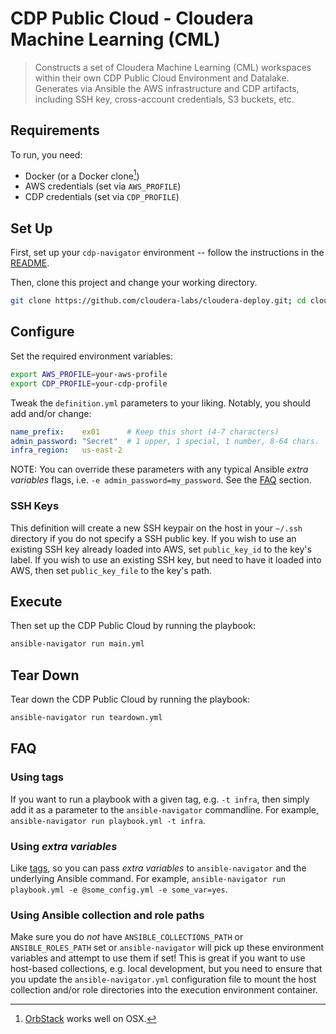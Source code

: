 # CDP Public Cloud - Cloudera Machine Learning (CML)

> Constructs a set of Cloudera Machine Learning (CML) workspaces within their own CDP Public Cloud Environment and Datalake. Generates via Ansible the AWS infrastructure and CDP artifacts, including SSH key, cross-account credentials, S3 buckets, etc.

## Requirements

To run, you need:

* Docker (or a Docker clone[^1])
* AWS credentials (set via `AWS_PROFILE`)
* CDP credentials (set via `CDP_PROFILE`)

[^1]: [OrbStack](https://orbstack.dev) works well on OSX.

## Set Up

First, set up your `cdp-navigator` environment -- follow the instructions in the [README](../../README.md).

Then, clone this project and change your working directory.

```bash
git clone https://github.com/cloudera-labs/cloudera-deploy.git; cd cloudera-deploy/public-cloud/aws/cml
```

## Configure

Set the required environment variables:

```bash
export AWS_PROFILE=your-aws-profile
export CDP_PROFILE=your-cdp-profile
```

Tweak the `definition.yml` parameters to your liking. Notably, you should add and/or change:

```yaml
name_prefix:    ex01      # Keep this short (4-7 characters)
admin_password: "Secret"  # 1 upper, 1 special, 1 number, 8-64 chars.
infra_region:   us-east-2
```

NOTE: You can override these parameters with any typical Ansible _extra variables_ flags, i.e. `-e admin_password=my_password`. See the [FAQ](#faq) section.

### SSH Keys

This definition will create a new SSH keypair on the host in your `~/.ssh` directory if you do not specify a SSH public key.  If you wish to use an existing SSH key already loaded into AWS, set `public_key_id` to the key's label. If you wish to use an existing SSH key, but need to have it loaded into AWS, then set `public_key_file` to the key's path.

## Execute

Then set up the CDP Public Cloud by running the playbook:

```bash
ansible-navigator run main.yml
```

## Tear Down

Tear down the CDP Public Cloud by running the playbook:

```bash
ansible-navigator run teardown.yml
```

## FAQ

### Using tags

If you want to run a playbook with a given tag, e.g. `-t infra`, then simply add it as a parameter to the `ansible-navigator` commandline. For example, `ansible-navigator run playbook.yml -t infra`. 

### Using _extra variables_

Like [tags](#using-tags), so you can pass _extra variables_ to `ansible-navigator` and the underlying Ansible command. For example, `ansible-navigator run playbook.yml -e @some_config.yml -e some_var=yes`.

### Using Ansible collection and role paths

Make sure you do _not_ have `ANSIBLE_COLLECTIONS_PATH` or `ANSIBLE_ROLES_PATH` set or `ansible-navigator` will pick up these environment variables and attempt to use them if set! This is great if you want to use host-based collections, e.g. local development, but you need to ensure that you update the `ansible-navigator.yml` configuration file to mount the host collection and/or role directories into the execution environment container.
